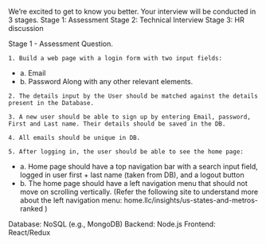 



We’re excited to get to know you better. Your interview will be conducted in 3 stages.
Stage 1: Assessment
Stage 2: Technical Interview
Stage 3: HR discussion

Stage 1 - Assessment Question.

`1. Build a web page with a login form with two input fields:`
- a. Email
- b. Password
Along with any other relevant elements.

`2. The details input by the User should be matched against the details present in the Database.`

`3. A new user should be able to sign up by entering Email, password, First and Last name. Their details should be saved in the DB.`

`4. All emails should be unique in DB.`

`5. After logging in, the user should be able to see the home page:`
- a. Home page should have a top navigation bar with a search input field, logged in user first + last name (taken from DB), and a logout button
- b. The home page should have a left navigation menu that should not move on scrolling vertically. (Refer the following site to understand more about the left navigation menu: home.llc/insights/us-states-and-metros-ranked )

Database: NoSQL (e.g., MongoDB)
Backend: Node.js
Frontend: React/Redux
